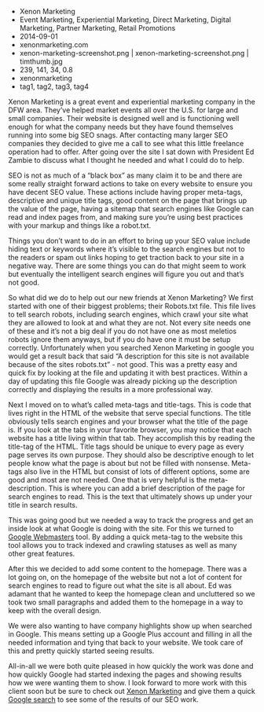 * Xenon Marketing
* Event Marketing, Experiential Marketing, Direct Marketing, Digital Marketing, Partner Marketing, Retail Promotions
* 2014-09-01
* xenonmarketing.com
* xenon-marketing-screenshot.png | xenon-marketing-screenshot.png | timthumb.jpg
* 239, 141, 34, 0.8
* xenonmarketing
* tag1, tag2, tag3, tag4

Xenon Marketing is a great event and experiential marketing company in the DFW area. They’ve helped market events all over the U.S. for large and small companies. Their website is designed well and is functioning well enough for what the company needs but they have found themselves running into some big SEO snags. After contacting many larger SEO companies they decided to give me a call to see what this little freelance operation had to offer. After going over the site I sat down with President Ed Zambie to discuss what I thought he needed and what I could do to help. 

SEO is not as much of a “black box” as many claim it to be and there are some really straight forward actions to take on every website to ensure you have decent SEO value. These actions include having proper meta-tags, descriptive and unique title tags, good content on the page that brings up the value of the page, having a sitemap that search engines like Google can read and index pages from, and making sure you’re using best practices with your markup and things like a robot.txt. 

Things you don’t want to do in an effort to bring up your SEO value include hiding text or keywords where it’s visible to the search engines but not to the readers or spam out links hoping to get traction back to your site in a negative way. There are some things you can do that might seem to work but eventually the intelligent search engines will figure you out and that’s not good.

So what did we do to help out our new friends at Xenon Marketing? We first started with one of their biggest problems; their Robots.txt file. This file lives to tell search robots, including search engines, which crawl your site what they are allowed to look at and what they are not. Not every site needs one of these and it’s not a big deal if you do not have one as most meletios robots ignore them anyways, but if you do have one it must be setup correctly. Unfortunately when you searched Xenon Marketing in google you would get a result back that said “A description for this site is not available because of the sites robots.txt” - not good. This was a pretty easy and quick fix by looking at the file and updating it with best practices. Within a day of updating this file Google was already picking up the description correctly and displaying the results in a more professional way. 

Next I moved on to what’s called meta-tags and title-tags. This is code that lives right in the HTML of the website that serve special functions. The title obviously tells search engines and your browser what the title of the page is. If you look at the tabs in your favorite browser, you may notice that each website has a title living within that tab. They accomplish this by reading the title-tag of the HTML. Title tags should be unique to every page as every page serves its own purpose. They should also be descriptive enough to let people know what the page is about but not be filled with nonsense. Meta-tags also live in the HTML but consist of lots of different options, some are good and most are not needed. One that is very helpful is the meta-description. This is where you can add a brief description of the page for search engines to read. This is the text that ultimately shows up under your title in search results. 

This was going good but we needed a way to track the progress and get an inside look at what Google is doing with the site. For this we turned to [Google Webmasters](http://www.google.com/webmasters/) tool. By adding a quick meta-tag to the website this tool allows you to track indexed and crawling statuses as well as many other great features. 

After this we decided to add some content to the homepage. There was a lot going on, on the homepage of the website but not a lot of content for search engines to read to figure out what the site is all about. Ed was adamant that he wanted to keep the homepage clean and uncluttered so we took two small paragraphs and added them to the homepage in a way to keep with the overall design. 

We were also wanting to have company highlights show up when searched in Google. This means setting up a Google Plus account and filling in all the needed information and tying that back to your website. We took care of this and pretty quickly started seeing results. 

All-in-all we were both quite pleased in how quickly the work was done and how quickly Google had started indexing the pages and showing results how we were wanting them to show. I look forward to more work with this client soon but be sure to check out [Xenon Marketing](http://xenonmarketing.com) and give them a quick [Google search](https://www.google.com/search?q=xenon+marketing&oq=xenon+marketing&aqs=chrome.0.0j69i60j0j69i60j69i61j0.2549j0j7&sourceid=chrome&es_sm=91&ie=UTF-8) to see some of the results of our SEO work. 

